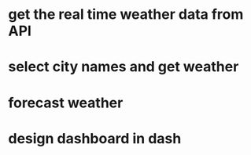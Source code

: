 
# get the real time weather data from API
# select city names and get weather
# forecast weather
# design dashboard in dash
